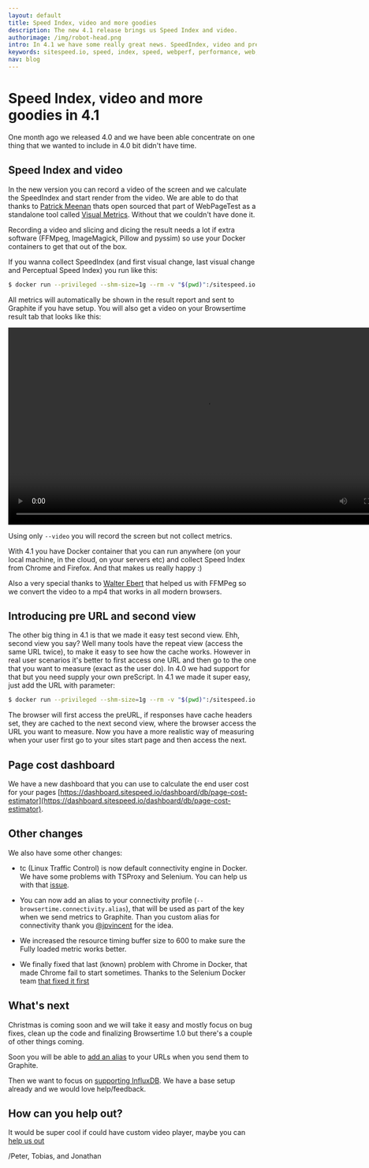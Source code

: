 ```yaml
---
layout: default
title: Speed Index, video and more goodies
description: The new 4.1 release brings us Speed Index and video.
authorimage: /img/robot-head.png
intro: In 4.1 we have some really great news. SpeedIndex, video and preURL measuring that second view. And we also fixed that bug that Chrome sometimes doesn't start in Docker.
keywords: sitespeed.io, speed, index, speed, webperf, performance, web, wpo
nav: blog
---
```


# Speed Index, video and more goodies in 4.1

One month ago we released 4.0 and we have been able concentrate on one thing that we wanted to include in 4.0 bit didn't have time.

## Speed Index and video
In the new version you can record a video of the screen and we calculate the SpeedIndex and start render from the video. We are able to do that thanks to [Patrick Meenan](https://twitter.com/patmeenan) thats open sourced that part of WebPageTest as a standalone tool called [Visual Metrics](https://github.com/WPO-Foundation/visualmetrics). Without that we couldn't have done it.

Recording a video and slicing and dicing the result needs a lot if extra software (FFMpeg, ImageMagick, Pillow and pyssim) so use your Docker containers to get that out of the box.

If you wanna collect SpeedIndex (and first visual change, last visual change and Perceptual Speed Index) you run like this:

~~~ bash
$ docker run --privileged --shm-size=1g --rm -v "$(pwd)":/sitespeed.io sitespeedio/sitespeed.io --video --speedIndex -c cable https://www.sitespeed.io/
~~~

All metrics will automatically be shown in the result report and sent to Graphite if you have setup. You will also get a video on your Browsertime result tab that looks like this:

<video width="800" height="auto" controls>
  <source src="/video/0.mp4" type="video/mp4">
Your browser does not support the video tag.
</video>

Using only <code>--video</code> you will record the screen but not collect metrics.

With 4.1 you have Docker container that you can run anywhere (on your local machine, in the cloud, on your servers etc) and collect Speed Index from Chrome and Firefox. And that makes us really happy :)

Also a very special thanks to [Walter Ebert](https://github.com/walterebert) that helped us with FFMPeg so we convert the video to a mp4 that works in all modern browsers.

## Introducing pre URL and second view
The other big thing in 4.1 is that we made it easy test second view. Ehh, second view you say? Well many tools have the repeat view (access the same URL twice), to make it easy to see how the cache works. However in real user scenarios it's better to first access one URL and then go to the one that you want to measure (exact as the user do). In 4.0 we had support for that but you need supply your own preScript. In 4.1 we made it super easy, just add the URL with parameter:

~~~ bash
$ docker run --privileged --shm-size=1g --rm -v "$(pwd)":/sitespeed.io sitespeedio/sitespeed.io -c cable --preURL https://www.sitespeed.io/ https://www.sitespeed.io/documentation/
~~~

The browser will first access the preURL, if responses have cache headers set, they are cached to the next second view, where the browser access the URL you want to measure. Now you have a more realistic way of measuring when your user first go to your sites start page and then access the next.

## Page cost dashboard
We have a new dashboard that you can use to calculate the end user cost for your pages  [https://dashboard.sitespeed.io/dashboard/db/page-cost-estimator](https://dashboard.sitespeed.io/dashboard/db/page-cost-estimator).

## Other changes
We also have some other changes:

* tc (Linux Traffic Control) is now default connectivity engine in Docker. We have some problems with TSProxy and Selenium. You can help us with that [issue](https://github.com/sitespeedio/browsertime/issues/229).

*  You can now add an alias to your connectivity profile (<code>--browsertime.connectivity.alias</code>), that will be used as part of the key when we send metrics to Graphite.  Than you
custom alias for connectivity thank you [@jpvincent](https://github.com/jpvincent) for the idea.

* We increased the resource timing buffer size to 600 to make sure the Fully loaded metric works better.

* We finally fixed that last (known) problem with Chrome in Docker, that made Chrome fail to start sometimes. Thanks to the Selenium Docker team [that fixed it first](https://github.com/SeleniumHQ/docker-selenium/issues/87#issuecomment-250475864
)

## What's next
Christmas is coming soon and we will take it easy and mostly focus on bug fixes, clean up the code and finalizing Browsertime 1.0 but there's a couple of other things coming.

Soon you will be able to [add an alias](https://github.com/sitespeedio/sitespeed.io/issues/1326) to your URLs when you send them to Graphite.

Then we want to focus on [supporting InfluxDB](https://github.com/sitespeedio/sitespeed.io/issues/889). We have a base setup already and we would love help/feedback.

## How can you help out?
It would be super cool if could have custom video player, maybe you can [help us out](https://github.com/sitespeedio/sitespeed.io/issues/1356)

/Peter, Tobias, and Jonathan
